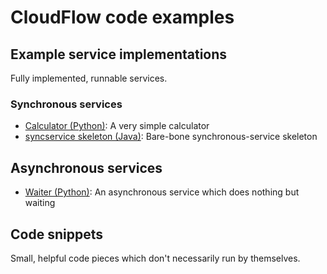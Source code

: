 # CloudFlow code examples

## Example service implementations
Fully implemented, runnable services.

### Synchronous services
* [Calculator (Python)](Python/sync_calculator): A very simple calculator
* [syncservice skeleton (Java)](Java/skeleton_syncservice): Bare-bone synchronous-service skeleton

## Asynchronous services
* [Waiter (Python)](Python/async_waiter): An asynchronous service which does nothing but waiting

## Code snippets
Small, helpful code pieces which don't necessarily run by themselves.

